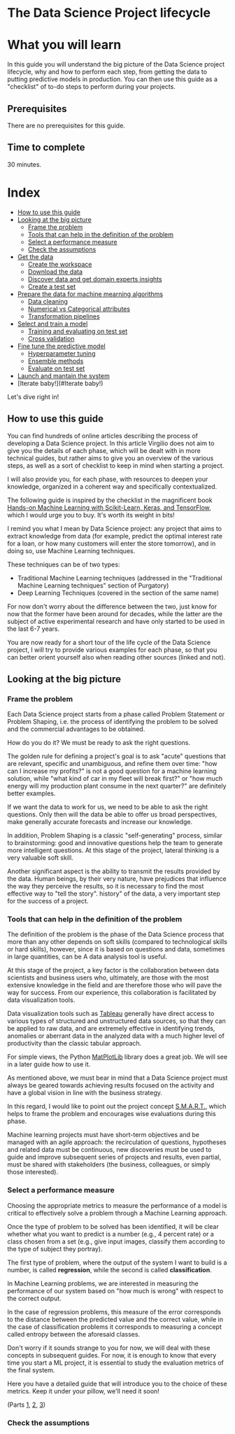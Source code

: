 # The Data Science Project lifecycle

# What you will learn 
In this guide you will understand the big picture of the Data Science project lifecycle, why and how to perform each step, from getting the data to putting predictive models in production. You can then use this guide as a "checklist" of to-do steps to perform during your projects. 

## Prerequisites
There are no prerequisites for this guide.

## Time to complete
30 minutes.

# Index
- [How to use this guide](#How-to-use-this-guide)
- [Looking at the big picture](#Looking-at-the-big-picture)
  - [Frame the problem](#Frame-the-problem)
  - [Tools that can help in the definition of the problem](#Tools-that-can-help-in-the-definition-of-the-problem)
  - [Select a performance measure](#Select-a-performance-measure)
  - [Check the assumptions](#Check-the-assumptions)
- [Get the data](#Get-the-data)
  - [Create the workspace](#Create-the-workspace)
  - [Download the data](#Download-the-data)
  - [Discover data and get domain experts insights](#Discover-data-and-get-domain-experts-insights)
  - [Create a test set](#Create-a-test-set)
- [Prepare the data for machine mearning algorithms](#Prepare-the-data-for-machine-mearning-algorithms)
  - [Data cleaning](#Data-cleaning)
  - [Numerical vs Categorical attributes](#Numerical-vs-Categorical-attributes)
  - [Transformation pipelines](#Transformation-pipelines)
- [Select and train a model](#Select-and-train-a-model)
  - [Training and evaluating on test set](#Training-and-evaluating-on-test-set)
  - [Cross validation](#Cross-validation)
- [Fine tune the predictive model](#Fine-tune-the-predictive-model)
  - [Hyperparameter tuning](#Hyperparameter-tuning)
  - [Ensemble methods](#Ensemble-methods)
  - [Evaluate on test set](#Evaluate-on-test-set)
- [Launch and mantain the system](#Launch-and-mantain-the-system)
- [Iterate baby!](#Iterate baby!)


Let's dive right in!
 
## How to use this guide

You can find hundreds of online articles describing the process of developing a Data Science project. In this article Virgilio does not aim to give you the details of each phase, which will be dealt with in more technical guides, but rather aims to give you an overview of the various steps, as well as a sort of checklist to keep in mind when starting a project.

I will also provide you, for each phase, with resources to deepen your knowledge, organized in a coherent way and specifically contextualized.

The following guide is inspired by the checklist in the magnificent book [Hands-on Machine Learning with Scikit-Learn, Keras, and TensorFlow](https://www.amazon.it/Hands-Machine-Learning-Scikit-learn-Tensorflow/dp/1492032646), which I would urge you to buy. It's worth its weight in bits! 

I remind you what I mean by Data Science project: any project that aims to extract knowledge from data (for example, predict the optimal interest rate for a loan, or how many customers will enter the store tomorrow), and in doing so, use Machine Learning techniques.

These techniques can be of two types: 
- Traditional Machine Learning techniques (addressed in the "Traditional Machine Learning techniques" section of Purgatory)
- Deep Learning Techniques (covered in the section of the same name)

For now don't worry about the difference between the two, just know for now that the former have been around for decades, while the latter are the subject of active experimental research and have only started to be used in the last 6-7 years.

You are now ready for a short tour of the life cycle of the Data Science project, I will try to provide various examples for each phase, so that you can better orient yourself also when reading other sources (linked and not).

## Looking at the big picture
### Frame the problem

Each Data Science project starts from a phase called Problem Statement or Problem Shaping, i.e. the process of identifying the problem to be solved and the commercial advantages to be obtained. 

How do you do it? We must be ready to ask the right questions. 

The golden rule for defining a project's goal is to ask "acute" questions that are relevant, specific and unambiguous, and refine them over time: "how can I increase my profits?" is not a good question for a machine learning solution, while "what kind of car in my fleet will break first?" or "how much energy will my production plant consume in the next quarter?" are definitely better examples.  

If we want the data to work for us, we need to be able to ask the right questions. Only then will the data be able to offer us broad perspectives, make generally accurate forecasts and increase our knowledge.

In addition, Problem Shaping is a classic "self-generating" process, similar to brainstorming: good and innovative questions help the team to generate more intelligent questions. At this stage of the project, lateral thinking is a very valuable soft skill.  

Another significant aspect is the ability to transmit the results provided by the data. Human beings, by their very nature, have prejudices that influence the way they perceive the results, so it is necessary to find the most effective way to "tell the story".
history" of the data, a very important step for the success of a project.

### Tools that can help in the definition of the problem

The definition of the problem is the phase of the Data Science process that more than any other depends on soft skills (compared to technological skills or hard skills), however, since it is based on questions and data, sometimes in large quantities, can be
A data analysis tool is useful.

At this stage of the project, a key factor is the collaboration between data scientists and business users who, ultimately, are those with the most extensive knowledge in the field and are therefore those who will pave the way for success. From our experience, this collaboration is facilitated by data visualization tools. 

Data visualization tools such as [Tableau](https://www.tableau.com/it-it) generally have direct access to various types of structured and unstructured data sources, so that they can be applied to raw data, and are extremely effective in identifying trends, anomalies or aberrant data in the analyzed data with a much higher level of productivity than the classic tabular approach.  

For simple views, the Python [MatPlotLib](https://matplotlib.org/) library does a great job. We will see in a later guide how to use it.

As mentioned above, we must bear in mind that a Data Science project must always be geared towards achieving results focused on the activity and have a global vision in line with the business strategy.

In this regard, I would like to point out the project concept [S.M.A.R.T.](https://www.getorganizedwizard.com/smart-goals/an-overview-of-smart-project-management/), which helps to frame the problem and encourages wise evaluations during this phase.

Machine learning projects must have short-term objectives and be managed with an agile approach: the recirculation of questions, hypotheses and related data must be continuous, new discoveries must be used to guide and improve subsequent series of projects and results, even partial, must be shared with stakeholders (the business, colleagues, or simply those interested).

### Select a performance measure

Choosing the appropriate metrics to measure the performance of a model is critical to effectively solve a problem through a Machine Learning approach. 

Once the type of problem to be solved has been identified, it will be clear whether what you want to predict is a number (e.g., 4 percent rate) or a class chosen from a set (e.g., give input images, classify them according to the type of subject they portray).

The first type of problem, where the output of the system I want to build is a number, is called **regression**, while the second is called **classification**.

In Machine Learning problems, we are interested in measuring the performance of our system based on "how much is wrong" with respect to the correct output.

In the case of regression problems, this measure of the error corresponds to the distance between the predicted value and the correct value, while in the case of classification problems it corresponds to measuring a concept called entropy between the aforesaid classes. 

Don't worry if it sounds strange to you for now, we will deal with these concepts in subsequent guides. For now, it is enough to know that every time you start a ML project, it is essential to study the evaluation metrics of the final system.

Here you have a detailed guide that will introduce you to the choice of these metrics.
Keep it under your pillow, we'll need it soon!

(Parts [1](https://towardsdatascience.com/how-to-select-the-right-evaluation-metric-for-machine-learning-models-part-1-regrression-metrics-3606e25beae0), [2](https://towardsdatascience.com/how-to-select-the-right-evaluation-metric-for-machine-learning-models-part-2-regression-metrics-d4a1a9ba3d74), [3](https://towardsdatascience.com/how-to-select-the-right-evaluation-metric-for-machine-learning-models-part-3-classification-3eac420ec991))

### Check the assumptions

